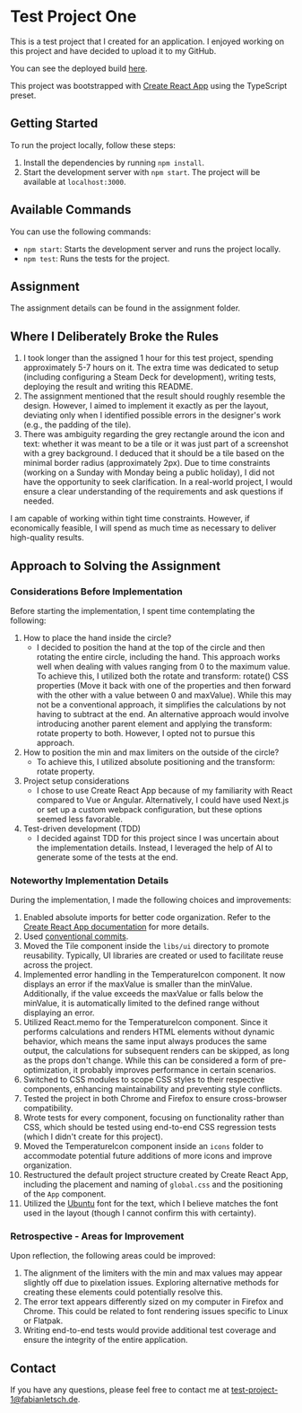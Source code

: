 # Test Project One

This is a test project that I created for an application. I enjoyed working on this project and have decided to upload it to my GitHub.

You can see the deployed build [here](https://main--merry-blancmange-590418.netlify.app/).

This project was bootstrapped with [Create React App](https://github.com/facebook/create-react-app) using the TypeScript preset.

## Getting Started

To run the project locally, follow these steps:

1. Install the dependencies by running `npm install`.
2. Start the development server with `npm start`. The project will be available at `localhost:3000`.


## Available Commands

You can use the following commands:

- `npm start`: Starts the development server and runs the project locally.
- `npm test`: Runs the tests for the project.

## Assignment

The assignment details can be found in the assignment folder.


## Where I Deliberately Broke the Rules

1. I took longer than the assigned 1 hour for this test project, spending approximately 5-7 hours on it. The extra time was dedicated to setup (including configuring a Steam Deck for development), writing tests, deploying the result and writing this README.
2. The assignment mentioned that the result should roughly resemble the design. However, I aimed to implement it exactly as per the layout, deviating only when I identified possible errors in the designer's work (e.g., the padding of the tile).
3. There was ambiguity regarding the grey rectangle around the icon and text: whether it was meant to be a tile or it was just part of a screenshot with a grey background. I deduced that it should be a tile based on the minimal border radius (approximately 2px). Due to time constraints (working on a Sunday with Monday being a public holiday), I did not have the opportunity to seek clarification. In a real-world project, I would ensure a clear understanding of the requirements and ask questions if needed.

I am capable of working within tight time constraints. However, if economically feasible, I will spend as much time as necessary to deliver high-quality results.

## Approach to Solving the Assignment

### Considerations Before Implementation

Before starting the implementation, I spent time contemplating the following:

1. How to place the hand inside the circle?
   - I decided to position the hand at the top of the circle and then rotating the entire circle, including the hand. This approach works well when dealing with values ranging from 0 to the maximum value. To achieve this, I utilized both the rotate and transform: rotate() CSS properties (Move it back with one of the properties and then forward with the other with a value between 0 and maxValue). While this may not be a conventional approach, it simplifies the calculations by not having to subtract at the end. An alternative approach would involve introducing another parent element and applying the transform: rotate property to both. However, I opted not to pursue this approach.
2. How to position the min and max limiters on the outside of the circle?
   - To achieve this, I utilized absolute positioning and the transform: rotate property.
3. Project setup considerations
   - I chose to use Create React App because of my familiarity with React compared to Vue or Angular. Alternatively, I could have used Next.js or set up a custom webpack configuration, but these options seemed less favorable.
4. Test-driven development (TDD)
   - I decided against TDD for this project since I was uncertain about the implementation details. Instead, I leveraged the help of AI to generate some of the tests at the end.

### Noteworthy Implementation Details

During the implementation, I made the following choices and improvements:

1. Enabled absolute imports for better code organization. Refer to the [Create React App documentation](https://create-react-app.dev/docs/importing-a-component/#absolute-import) for more details.
2. Used [conventional commits](https://www.conventionalcommits.org/en/v1.0.0/).
3. Moved the Tile component inside the `libs/ui` directory to promote reusability. Typically, UI libraries are created or used to facilitate reuse across the project.
4. Implemented error handling in the TemperatureIcon component. It now displays an error if the maxValue is smaller than the minValue. Additionally, if the value exceeds the maxValue or falls below the minValue, it is automatically limited to the defined range without displaying an error.
5. Utilized React.memo for the TemperatureIcon component. Since it performs calculations and renders HTML elements without dynamic behavior, which means the same input always produces the same output, the calculations for subsequent renders can be skipped, as long as the props don't change. While this can be considered a form of pre-optimization, it probably improves performance in certain scenarios.
6. Switched to CSS modules to scope CSS styles to their respective components, enhancing maintainability and preventing style conflicts.
7. Tested the project in both Chrome and Firefox to ensure cross-browser compatibility.
8. Wrote tests for every component, focusing on functionality rather than CSS, which should be tested using end-to-end CSS regression tests (which I didn't create for this project).
9. Moved the TemperatureIcon component inside an `icons` folder to accommodate potential future additions of more icons and improve organization.
10. Restructured the default project structure created by Create React App, including the placement and naming of `global.css` and the positioning of the `App` component.
11. Utilized the [Ubuntu](https://fonts.google.com/specimen/Ubuntu) font for the text, which I believe matches the font used in the layout (though I cannot confirm this with certainty).

### Retrospective - Areas for Improvement

Upon reflection, the following areas could be improved:

1. The alignment of the limiters with the min and max values may appear slightly off due to pixelation issues. Exploring alternative methods for creating these elements could potentially resolve this.
2. The error text appears differently sized on my computer in Firefox and Chrome. This could be related to font rendering issues specific to Linux or Flatpak.
3. Writing end-to-end tests would provide additional test coverage and ensure the integrity of the entire application.

## Contact

If you have any questions, please feel free to contact me at test-project-1@fabianletsch.de.
